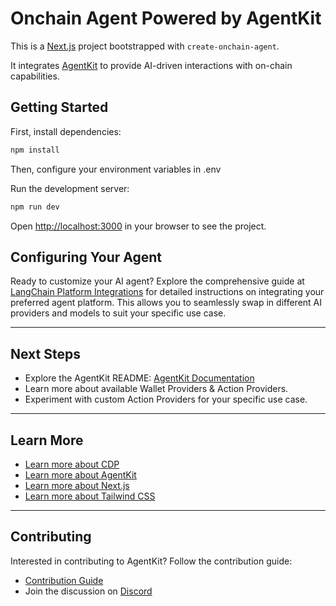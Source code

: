 # Onchain Agent Powered by AgentKit

This is a [Next.js](https://nextjs.org) project bootstrapped with `create-onchain-agent`.  

It integrates [AgentKit](https://github.com/coinbase/agentkit) to provide AI-driven interactions with on-chain capabilities.

## Getting Started

First, install dependencies:

```sh
npm install
```

Then, configure your environment variables in .env

Run the development server:

```sh
npm run dev
```

Open [http://localhost:3000](http://localhost:3000) in your browser to see the project.

## Configuring Your Agent

Ready to customize your AI agent? Explore the comprehensive guide at [LangChain Platform Integrations](https://js.langchain.com/docs/integrations/platforms/) for detailed instructions on integrating your preferred agent platform. This allows you to seamlessly swap in different AI providers and models to suit your specific use case.

---

## Next Steps

- Explore the AgentKit README: [AgentKit Documentation](https://github.com/coinbase/agentkit)
- Learn more about available Wallet Providers & Action Providers.
- Experiment with custom Action Providers for your specific use case.

---

## Learn More

- [Learn more about CDP](https://docs.cdp.coinbase.com/)
- [Learn more about AgentKit](https://docs.cdp.coinbase.com/agentkit/docs/welcome)
- [Learn more about Next.js](https://nextjs.org/docs)
- [Learn more about Tailwind CSS](https://tailwindcss.com/docs)

---

## Contributing

Interested in contributing to AgentKit? Follow the contribution guide:

- [Contribution Guide](https://github.com/coinbase/agentkit/blob/main/CONTRIBUTING.md)
- Join the discussion on [Discord](https://discord.gg/CDP)
